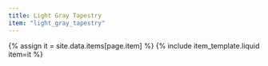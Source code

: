 ```yaml
---
title: Light Gray Tapestry
item: "light_gray_tapestry"
---
```


{% assign it = site.data.items[page.item] %}
{% include item_template.liquid item=it %}

